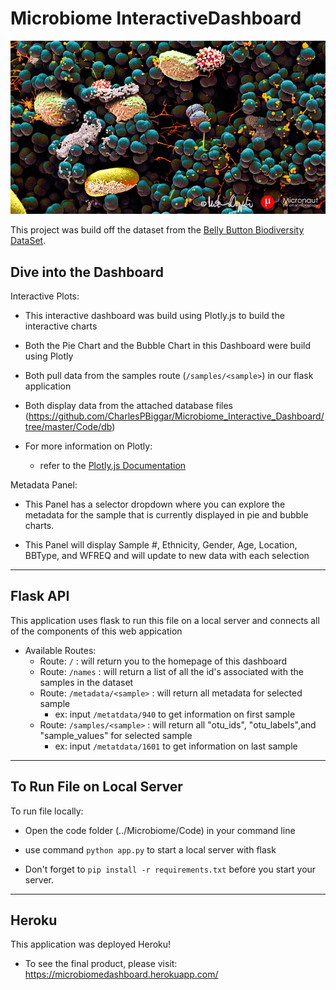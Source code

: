 # Microbiome InteractiveDashboard

![Bacteria by filterforge.com](Images/microbes.jpg)

This project was build off the dataset from the [Belly Button Biodiversity DataSet](http://robdunnlab.com/projects/belly-button-biodiversity/).

## Dive into the Dashboard

Interactive Plots:

* This interactive dashboard was build using Plotly.js to build the interactive charts

* Both the Pie Chart and the Bubble Chart in this Dashboard were build using Plotly

* Both pull data from the samples route (`/samples/<sample>`) in our flask application

* Both display data from the attached database files (https://github.com/CharlesPBiggar/Microbiome_Interactive_Dashboard/tree/master/Code/db)

* For more information on Plotly:
    * refer to the [Plotly.js Documentation](https://plot.ly/javascript/)


Metadata Panel:

* This Panel has a selector dropdown where you can explore the metadata for the sample that is currently displayed in pie and bubble charts. 

* This Panel will display Sample #, Ethnicity, Gender, Age, Location, BBType, and WFREQ and will update to new data with each selection

- - -

## Flask API

This application uses flask to run this file on a local server and connects all of the components of this web appication

* Available Routes:
    * Route: `/` : will return you to the homepage of this dashboard
    * Route: `/names` : will return a list of all the id's associated with the samples in the dataset
    * Route: `/metadata/<sample>` : will return all metadata for selected sample
        * ex: input `/metatdata/940` to get information on first sample
    * Route: `/samples/<sample>` : will return all "otu_ids", "otu_labels",and "sample_values" for selected sample
        * ex: input `/metatdata/1601` to get information on last sample

- - - 

## To Run File on Local Server

To run file locally: 

* Open the code folder (../Microbiome/Code) in your command line

* use command `python app.py` to start a local server with flask

* Don't forget to `pip install -r requirements.txt` before you start your server.

- - -

## Heroku

This application was deployed Heroku!

* To see the final product, please visit: https://microbiomedashboard.herokuapp.com/
